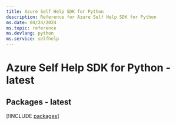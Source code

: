 ```yaml
---
title: Azure Self Help SDK for Python
description: Reference for Azure Self Help SDK for Python
ms.date: 04/24/2024
ms.topic: reference
ms.devlang: python
ms.service: selfhelp
---
```

# Azure Self Help SDK for Python - latest
## Packages - latest
[!INCLUDE [packages](self-help-index.md)]